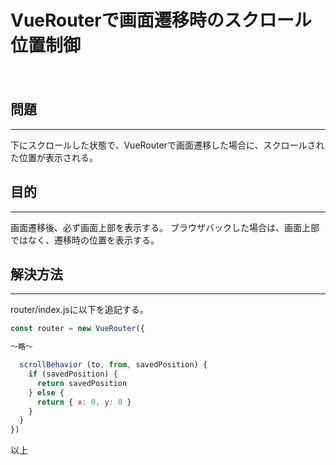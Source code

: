 # VueRouterで画面遷移時のスクロール位置制御
　
## 問題
***

下にスクロールした状態で、VueRouterで画面遷移した場合に、スクロールされた位置が表示される。

## 目的
***

画面遷移後、必ず画面上部を表示する。
ブラウザバックした場合は、画面上部ではなく、遷移時の位置を表示する。

## 解決方法
***

router/index.jsに以下を追記する。

```javascript
const router = new VueRouter({

〜略〜

  scrollBehavior (to, from, savedPosition) {
    if (savedPosition) {
      return savedPosition
    } else {
      return { x: 0, y: 0 }
    }
  }
})
```

以上
